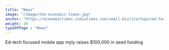 ```yaml
---
title: "News"
image: "/image/the-economic-times.jpg"
anchor: "https://economictimes.indiatimes.com/small-biz/startups/ed-tech-focused-mobile-app-myly-raises-100000-in-seed-funding/articleshow/50473261.cms"  
weight: 10
typeOfPage : "News"
---
```


<p>Ed-tech focused mobile app myly raises $100,000 in seed funding</p>

